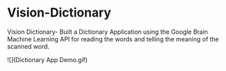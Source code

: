 # Vision-Dictionary
Vision Dictionary- Built a Dictionary Application using the Google Brain Machine Learning API for reading the words and telling the meaning of the scanned word.

![](Dictionary App Demo.gif)
